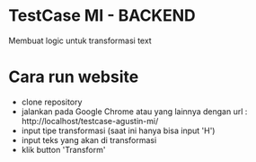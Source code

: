 # TestCase MI - BACKEND
 Membuat logic untuk transformasi text

# Cara run website
- clone repository
- jalankan pada Google Chrome atau yang lainnya dengan url : http://localhost/testcase-agustin-mi/
- input tipe transformasi (saat ini hanya bisa input 'H')
- input teks yang akan di transformasi
- klik button 'Transform'